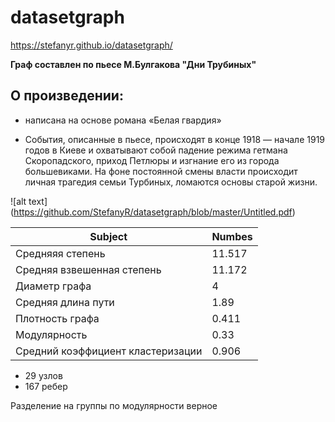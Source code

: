 # datasetgraph
https://stefanyr.github.io/datasetgraph/

**Граф составлен по пьесе М.Булгакова "Дни Трубиных"**

## О произведении:
* написана на основе романа «Белая гвардия» 

* События, описанные в пьесе, происходят в конце 1918 — начале 1919 годов в Киеве и охватывают собой падение режима гетмана Скоропадского, приход Петлюры и изгнание его из города большевиками. На фоне постоянной смены власти происходит личная трагедия семьи Турбиных, ломаются основы старой жизни.

![alt text] (https://github.com/StefanyR/datasetgraph/blob/master/Untitled.pdf)

Subject | Numbes
--- | --- 
|Средняяя степень                  | 11.517 |
|Средняя взвешенная степень        | 11.172 | 
|Диаметр графа                     |  4     |
|Средняя длина пути                | 1.89   |
|Плотность графа                   | 0.411  | 
|Модулярность                      | 0.33   |
|Средний коэффициент кластеризации | 0.906  |

* 29 узлов
* 167 ребер

Разделение на группы по модулярности верное


